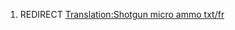 1.  REDIRECT [Translation:Shotgun micro ammo
    txt/fr](Translation:Shotgun_micro_ammo_txt/fr "wikilink")